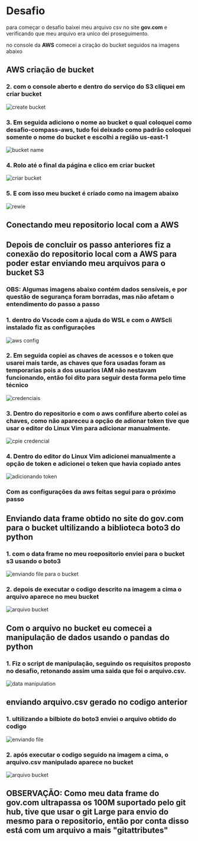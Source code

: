 # Desafio

para começar o desafio baixei meu arquivo csv no site **gov.com** e verificando que meu arquivo era unico dei proseguimento.

no console da **AWS** comecei a ciração do bucket seguidos na imagens abaixo

## AWS criação de bucket

###  2. com o console aberto e dentro do serviço do **S3** cliquei em criar bucket
![create bucket](/sprint_5/evidencias/desafio_aws/criando_bucketS3/1_criando_bucket.png)



### 3. Em seguida adiciono o nome ao bucket o qual coloquei como **desafio-compass-aws**, tudo foi deixado como padrão coloquei somente o nome do bucket e escolhi a região **us-east-1** 
![bucket name](/sprint_5/evidencias/desafio_aws/criando_bucketS3/2_bucket_name.png)

###  4. Rolo até o final da página e clico em **criar bucket**

![criar bucket](/sprint_5/evidencias/desafio_aws/criando_bucketS3/3_criar_bucket.png)

###  5. E com isso meu bucket é criado como na imagem abaixo

![rewie](/sprint_5/evidencias/desafio_aws/criando_bucketS3/4_bucket_criado.png)



## Conectando meu repositorio local com a AWS
## Depois de concluir os passo anteriores fiz a conexão do repositorio local com a AWS para poder estar enviando meu arquivos para o bucket S3

### OBS: Algumas imagens  abaixo contém dados sensíveis, e por questão de segurança foram borradas, mas não afetam o entendimento do passo a passo


### 1. dentro do **Vscode** com a ajuda do **WSL** e com o AWScli instalado fiz as configurações 
![aws config](/sprint_5/evidencias/desafio_aws/config_aws/1_conectando_aws.png)

### 2. Em seguida copiei  as chaves de acessos e o token que usarei mais tarde, as chaves que fora usadas foram as temporarias pois a dos usuarios **IAM** não nestavam funcionando, então foi dito para seguir desta forma pelo time técnico

![credenciais](/sprint_5/evidencias/desafio_aws/config_aws/3_copiando_token.jpg)

### 3. Dentro do repositorio e com o **aws confifure** aberto colei as chaves, como não apareceu a opção de adionar token tive que usar o editor do Linux **Vim** para adicionar manualmente.

![cpie credencial](/sprint_5/evidencias/desafio_aws/config_aws/2_adicionando_credenciais_temporarias.jpg)
### 4. Dentro do editor do Linux Vim adicionei manualmente a opção de token e adicionei o teken que havia copiado antes

![adicionando token](/sprint_5/evidencias/desafio_aws/config_aws/4_adicionando_token_vim.jpg)

### Com as configurações da aws feitas segui para o próximo passo

## Enviando data frame obtido no site do gov.com para o bucket ultilizando a biblioteca boto3 do python

   ### 1. com o data frame no meu roepositorio enviei para o bucket s3 usando o boto3

   ![enviando file para o bucket](/sprint_5/evidencias/desafio_aws/enviando_files_csv/1_enviando_df_gov.png)

### 2. depois de executar o codigo descrito na imagem a cima o arquivo aparece no meu bucket

![arquivo bucket](/sprint_5/evidencias/desafio_aws/enviando_files_csv/2_df_gov_bucket.png)

## Com o arquivo no bucket eu comecei a manipulação de dados usando o pandas do python

### 1. Fiz o script de manipulação, seguindo os requisitos proposto no desafio, retonando assim uma saida que foi o arquivo.csv.

![data manipulation](/sprint_5/evidencias/desafio_aws/data_manipulation/data_manipulado_codigo.png)


## enviando arquivo.csv gerado no codigo anterior

### 1. ultilizando a bilbiote do boto3 enviei o arquivo obtido do codigo

![enviando file](/sprint_5/evidencias/desafio_aws/enviando_files_csv/3_enviando_df_manipulado_bucket.png)

### 2. após executar o codigo seguido na imagem a cima, o arquivo.csv manipulado aparece no bucket

![arquivo bucket](/sprint_5/evidencias/desafio_aws/enviando_files_csv/4_arquivo_manipulado_bucket.png)



## OBSERVAÇÃO: Como meu data frame do gov.com ultrapassa os 100M suportado pelo git hub, tive que usar o git Large para envio do mesmo para o repositorio, então por conta disso está com um arquivo a mais **"gitattributes"**